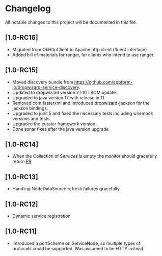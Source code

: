 # Changelog
All notable changes to this project will be documented in this file.

## [1.0-RC16]

- Migrated from OkHttpClient to Apache http client (fluent interface)
- Added bill of materials for ranger, for clients who intend to use ranger. 

## [1.0-RC15]
- Moved discovery bundle from https://github.com/appform-io/dropwizard-service-discovery.
- Updated to dropwizard version 2.1.10 : BOM update.
- Upgraded to java version 17 with release in 11
- Removed com.fasterxml and introduced dropwizard-jackson for the jackson bindings.
- Upgraded to junit 5 and fixed the necessary tests including wiremock versions and tests.
- Upgraded the curator framework version
- Done sonar fixes after the java version upgrade

## [1.0-RC14]
- When the Collection of Services is empty the monitor should gracefully return [PR](https://github.com/appform-io/ranger/pull/27)

## [1.0-RC13]
- Handling NodeDataSource refresh failures gracefully

## [1.0-RC12]
- Dynamic service registration

## [1.0-RC11]
- Introduced a portScheme on ServiceNode, so multiple types of protocols could be supported. Was assumed to be HTTP instead. 